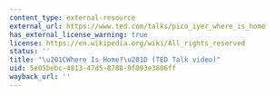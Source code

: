 ```yaml
---
content_type: external-resource
external_url: https://www.ted.com/talks/pico_iyer_where_is_home
has_external_license_warning: true
license: https://en.wikipedia.org/wiki/All_rights_reserved
status: ''
title: "\u201CWhere Is Home?\u201D (TED Talk video)"
uid: 5e05bebc-4813-47d5-8788-9f093e3806ff
wayback_url: ''
---
```

